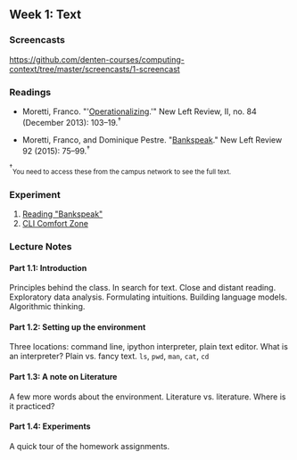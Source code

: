 
## Week 1: Text

### Screencasts

https://github.com/denten-courses/computing-context/tree/master/screencasts/1-screencast

### Readings

- Moretti, Franco.
  "'[Operationalizing](http://newleftreview.org/II/84/franco-moretti-operationalizing).'"
New Left Review, II, no. 84 (December 2013): 103–19.<sup>†</sup>

- Moretti, Franco, and Dominique Pestre.
"[Bankspeak](http://newleftreview.org/II/92/franco-moretti-dominique-pestre-bankspeak)." New Left Review 92
(2015): 75–99.<sup>†</sup>

<sup>†</sup><sub>You need to access these from the campus network to see the
full text.</sub>

### Experiment

1. [Reading "Bankspeak"](https://github.com/denten-courses/computing-context/blob/master/experiments/1-experiment/1-bankspeak.md)
2. [CLI Comfort Zone](https://github.com/denten-courses/computing-context/blob/master/experiments/1-experiment/2-command-line.md)

### Lecture Notes

#### Part 1.1: **Introduction**  

Principles behind the class. In search for text. Close and distant reading.
Exploratory data analysis. Formulating intuitions. Building language models.
Algorithmic thinking. 

#### Part 1.2: **Setting up the environment**  

Three locations: command line, ipython interpreter, plain text editor. What
is an interpreter? Plain vs. fancy text. `ls`, `pwd`, `man`, `cat`, `cd`

#### Part 1.3: **A note on Literature**  

A few more words about the environment. Literature vs. literature. Where is it practiced? 

#### Part 1.4: **Experiments**  

A quick tour of the homework assignments.
